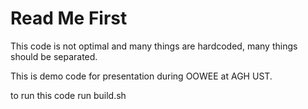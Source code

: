 # Read Me First

This code is not optimal and many things are hardcoded, many things should be separated.

This is demo code for presentation during OOWEE at AGH UST.

to run this code run
build.sh